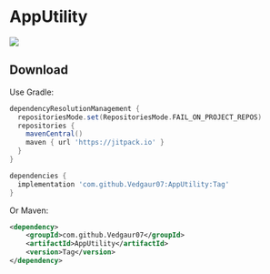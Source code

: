 AppUtility
=====

[![](https://jitpack.io/v/Vedgaur07/AppUtility.svg)](https://jitpack.io/#Vedgaur07/AppUtility)


Download
--------

Use Gradle:

```gradle
dependencyResolutionManagement {
  repositoriesMode.set(RepositoriesMode.FAIL_ON_PROJECT_REPOS)
  repositories {
    mavenCentral()
    maven { url 'https://jitpack.io' }
  }
}

dependencies {
  implementation 'com.github.Vedgaur07:AppUtility:Tag'
}
```

Or Maven:

```xml
<dependency>
    <groupId>com.github.Vedgaur07</groupId>
    <artifactId>AppUtility</artifactId>
    <version>Tag</version>
</dependency>
```
